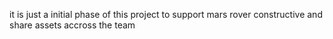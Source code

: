 it is just a initial phase of this project to support mars rover constructive and share assets accross the team
